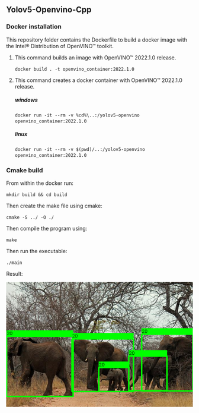 ## Yolov5-Openvino-Cpp

### Docker installation
This repository folder contains the Dockerfile to build a docker image with the Intel® Distribution of OpenVINO™ toolkit.

1) This command builds an image with OpenVINO™ 2022.1.0 release.
    ```
    docker build . -t openvino_container:2022.1.0
    ```
2) This command creates a docker container with OpenVINO™ 2022.1.0 release.
    ##### windows
    ```
    docker run -it --rm -v %cd%\..:/yolov5-openvino openvino_container:2022.1.0
    ```
    ##### linux
    ```
    docker run -it --rm -v $(pwd)/..:/yolov5-openvino openvino_container:2022.1.0
    ```
### Cmake build

From within the docker run:
```
mkdir build && cd build
```
Then create the make file using cmake:
```
cmake -S ../ -O ./
```
Then compile the program using:
```
make
```
Then run the executable:
```
./main
```
Result:

![IMAGE_DESCRIPTION](../imgs/result.png)